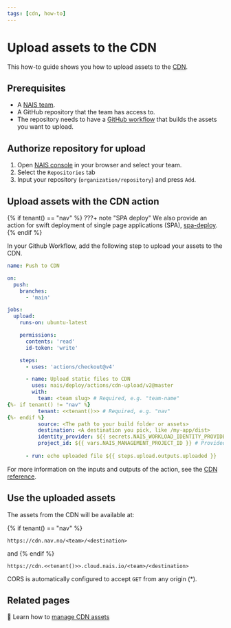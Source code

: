 ```yaml
---
tags: [cdn, how-to]
---
```


# Upload assets to the CDN

This how-to guide shows you how to upload assets to the [CDN](../README.md).

## Prerequisites

- A [NAIS team](../../../explanations/team.md).
- A GitHub repository that the team has access to.
- The repository needs to have a [GitHub workflow](../../../build/README.md) that builds the assets you want to upload.

## Authorize repository for upload

1. Open [NAIS console](https://console.<<tenant()>>.cloud.nais.io) in your browser and select your team.
2. Select the `Repositories` tab
3. Input your repository (`organization/repository`) and press `Add`.

## Upload assets with the CDN action

{% if tenant() == "nav" %}
???+ note "SPA deploy"
    We also provide an action for swift deployment of single page applications (SPA),
    [spa-deploy](https://github.com/nais/deploy/tree/master/actions/spa-deploy).
{% endif %}

In your Github Workflow, add the following step to upload your assets to the CDN.


```yaml
name: Push to CDN

on:
  push:
    branches:
      - 'main'

jobs:
  upload:
    runs-on: ubuntu-latest

    permissions:
      contents: 'read'
      id-token: 'write'

    steps:
      - uses: 'actions/checkout@v4'

      - name: Upload static files to CDN
        uses: nais/deploy/actions/cdn-upload/v2@master
        with:
          team: <team slug> # Required, e.g. "team-name"
{%- if tenant() != "nav" %}
          tenant: <<tenant()>> # Required, e.g. "nav"
{%- endif %}
          source: <The path to your build folder or assets>
          destination: <A destination you pick, like /my-app/dist>
          identity_provider: ${{ secrets.NAIS_WORKLOAD_IDENTITY_PROVIDER }} # Provided as Organization Secret
          project_id: ${{ vars.NAIS_MANAGEMENT_PROJECT_ID }} # Provided as Organization Variable
  
      - run: echo uploaded file ${{ steps.upload.outputs.uploaded }}
```

For more information on the inputs and outputs of the action, see the [CDN reference](../reference/README.md).

## Use the uploaded assets

The assets from the CDN will be available at:

{% if tenant() == "nav" %}
```
https://cdn.nav.no/<team>/<destination>
```

and
{% endif %}

```
https://cdn.<<tenant()>>.cloud.nais.io/<team>/<destination>
```

CORS is automatically configured to accept `GET` from any origin (*).

## Related pages

:dart: Learn how to [manage CDN assets](manage-assets.md)
